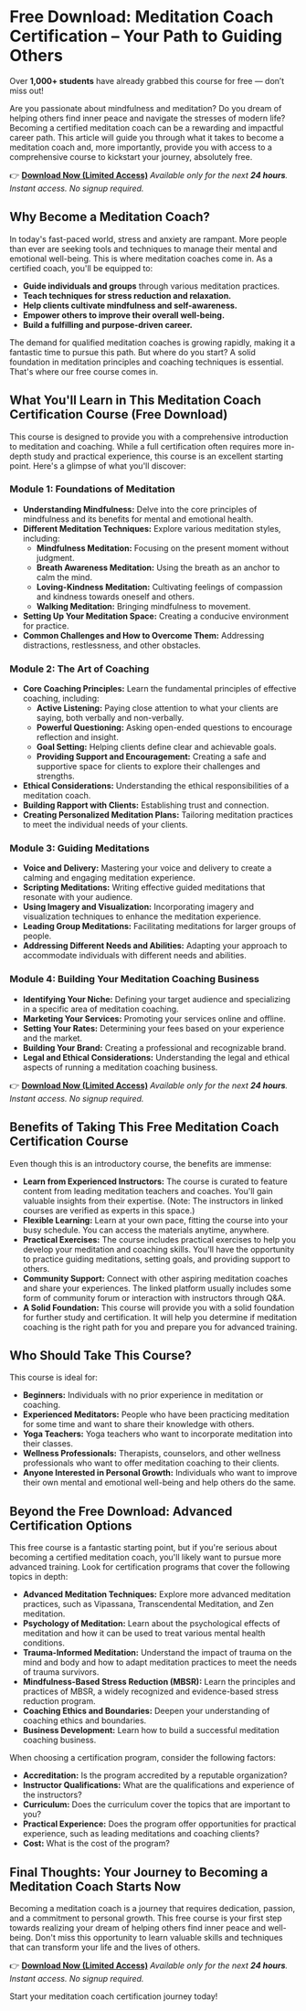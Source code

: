 # Free Download: Meditation Coach Certification – Your Path to Guiding Others

Over **1,000+ students** have already grabbed this course for free — don’t miss out!

Are you passionate about mindfulness and meditation? Do you dream of helping others find inner peace and navigate the stresses of modern life? Becoming a certified meditation coach can be a rewarding and impactful career path. This article will guide you through what it takes to become a meditation coach and, more importantly, provide you with access to a comprehensive course to kickstart your journey, absolutely free.

👉 [**Download Now (Limited Access)**](https://udemywork.com/meditation-coach-certification)
_Available only for the next **24 hours**. Instant access. No signup required._

## Why Become a Meditation Coach?

In today's fast-paced world, stress and anxiety are rampant. More people than ever are seeking tools and techniques to manage their mental and emotional well-being. This is where meditation coaches come in. As a certified coach, you'll be equipped to:

*   **Guide individuals and groups** through various meditation practices.
*   **Teach techniques for stress reduction and relaxation.**
*   **Help clients cultivate mindfulness and self-awareness.**
*   **Empower others to improve their overall well-being.**
*   **Build a fulfilling and purpose-driven career.**

The demand for qualified meditation coaches is growing rapidly, making it a fantastic time to pursue this path. But where do you start? A solid foundation in meditation principles and coaching techniques is essential. That's where our free course comes in.

## What You'll Learn in This Meditation Coach Certification Course (Free Download)

This course is designed to provide you with a comprehensive introduction to meditation and coaching. While a full certification often requires more in-depth study and practical experience, this course is an excellent starting point. Here's a glimpse of what you'll discover:

### **Module 1: Foundations of Meditation**

*   **Understanding Mindfulness:** Delve into the core principles of mindfulness and its benefits for mental and emotional health.
*   **Different Meditation Techniques:** Explore various meditation styles, including:
    *   **Mindfulness Meditation:** Focusing on the present moment without judgment.
    *   **Breath Awareness Meditation:** Using the breath as an anchor to calm the mind.
    *   **Loving-Kindness Meditation:** Cultivating feelings of compassion and kindness towards oneself and others.
    *   **Walking Meditation:** Bringing mindfulness to movement.
*   **Setting Up Your Meditation Space:** Creating a conducive environment for practice.
*   **Common Challenges and How to Overcome Them:** Addressing distractions, restlessness, and other obstacles.

### **Module 2: The Art of Coaching**

*   **Core Coaching Principles:** Learn the fundamental principles of effective coaching, including:
    *   **Active Listening:** Paying close attention to what your clients are saying, both verbally and non-verbally.
    *   **Powerful Questioning:** Asking open-ended questions to encourage reflection and insight.
    *   **Goal Setting:** Helping clients define clear and achievable goals.
    *   **Providing Support and Encouragement:** Creating a safe and supportive space for clients to explore their challenges and strengths.
*   **Ethical Considerations:** Understanding the ethical responsibilities of a meditation coach.
*   **Building Rapport with Clients:** Establishing trust and connection.
*   **Creating Personalized Meditation Plans:** Tailoring meditation practices to meet the individual needs of your clients.

### **Module 3: Guiding Meditations**

*   **Voice and Delivery:** Mastering your voice and delivery to create a calming and engaging meditation experience.
*   **Scripting Meditations:** Writing effective guided meditations that resonate with your audience.
*   **Using Imagery and Visualization:** Incorporating imagery and visualization techniques to enhance the meditation experience.
*   **Leading Group Meditations:** Facilitating meditations for larger groups of people.
*   **Addressing Different Needs and Abilities:** Adapting your approach to accommodate individuals with different needs and abilities.

### **Module 4: Building Your Meditation Coaching Business**

*   **Identifying Your Niche:** Defining your target audience and specializing in a specific area of meditation coaching.
*   **Marketing Your Services:** Promoting your services online and offline.
*   **Setting Your Rates:** Determining your fees based on your experience and the market.
*   **Building Your Brand:** Creating a professional and recognizable brand.
*   **Legal and Ethical Considerations:** Understanding the legal and ethical aspects of running a meditation coaching business.

👉 [**Download Now (Limited Access)**](https://udemywork.com/meditation-coach-certification)
_Available only for the next **24 hours**. Instant access. No signup required._

## Benefits of Taking This Free Meditation Coach Certification Course

Even though this is an introductory course, the benefits are immense:

*   **Learn from Experienced Instructors:** The course is curated to feature content from leading meditation teachers and coaches. You'll gain valuable insights from their expertise. (Note: The instructors in linked courses are verified as experts in this space.)
*   **Flexible Learning:** Learn at your own pace, fitting the course into your busy schedule. You can access the materials anytime, anywhere.
*   **Practical Exercises:** The course includes practical exercises to help you develop your meditation and coaching skills. You'll have the opportunity to practice guiding meditations, setting goals, and providing support to others.
*   **Community Support:** Connect with other aspiring meditation coaches and share your experiences. The linked platform usually includes some form of community forum or interaction with instructors through Q&A.
*   **A Solid Foundation:** This course will provide you with a solid foundation for further study and certification. It will help you determine if meditation coaching is the right path for you and prepare you for advanced training.

## Who Should Take This Course?

This course is ideal for:

*   **Beginners:** Individuals with no prior experience in meditation or coaching.
*   **Experienced Meditators:** People who have been practicing meditation for some time and want to share their knowledge with others.
*   **Yoga Teachers:** Yoga teachers who want to incorporate meditation into their classes.
*   **Wellness Professionals:** Therapists, counselors, and other wellness professionals who want to offer meditation coaching to their clients.
*   **Anyone Interested in Personal Growth:** Individuals who want to improve their own mental and emotional well-being and help others do the same.

## Beyond the Free Download: Advanced Certification Options

This free course is a fantastic starting point, but if you're serious about becoming a certified meditation coach, you'll likely want to pursue more advanced training. Look for certification programs that cover the following topics in depth:

*   **Advanced Meditation Techniques:** Explore more advanced meditation practices, such as Vipassana, Transcendental Meditation, and Zen meditation.
*   **Psychology of Meditation:** Learn about the psychological effects of meditation and how it can be used to treat various mental health conditions.
*   **Trauma-Informed Meditation:** Understand the impact of trauma on the mind and body and how to adapt meditation practices to meet the needs of trauma survivors.
*   **Mindfulness-Based Stress Reduction (MBSR):** Learn the principles and practices of MBSR, a widely recognized and evidence-based stress reduction program.
*   **Coaching Ethics and Boundaries:** Deepen your understanding of coaching ethics and boundaries.
*   **Business Development:** Learn how to build a successful meditation coaching business.

When choosing a certification program, consider the following factors:

*   **Accreditation:** Is the program accredited by a reputable organization?
*   **Instructor Qualifications:** What are the qualifications and experience of the instructors?
*   **Curriculum:** Does the curriculum cover the topics that are important to you?
*   **Practical Experience:** Does the program offer opportunities for practical experience, such as leading meditations and coaching clients?
*   **Cost:** What is the cost of the program?

## Final Thoughts: Your Journey to Becoming a Meditation Coach Starts Now

Becoming a meditation coach is a journey that requires dedication, passion, and a commitment to personal growth. This free course is your first step towards realizing your dream of helping others find inner peace and well-being. Don't miss this opportunity to learn valuable skills and techniques that can transform your life and the lives of others.

👉 [**Download Now (Limited Access)**](https://udemywork.com/meditation-coach-certification)
_Available only for the next **24 hours**. Instant access. No signup required._

Start your meditation coach certification journey today!
